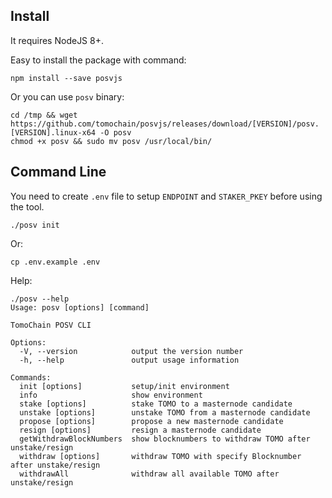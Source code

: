 
## Install
It requires NodeJS 8+.

Easy to install the package with command:
```
npm install --save posvjs
```

Or you can use `posv` binary:
```
cd /tmp && wget https://github.com/tomochain/posvjs/releases/download/[VERSION]/posv.[VERSION].linux-x64 -O posv
chmod +x posv && sudo mv posv /usr/local/bin/
```

## Command Line
You need to create `.env` file to setup `ENDPOINT` and `STAKER_PKEY` before using the tool.

```
./posv init
```
Or:

```
cp .env.example .env
```

Help:
```
./posv --help
Usage: posv [options] [command]

TomoChain POSV CLI

Options:
  -V, --version            output the version number
  -h, --help               output usage information

Commands:
  init [options]           setup/init environment
  info                     show environment
  stake [options]          stake TOMO to a masternode candidate
  unstake [options]        unstake TOMO from a masternode candidate
  propose [options]        propose a new masternode candidate
  resign [options]         resign a masternode candidate
  getWithdrawBlockNumbers  show blocknumbers to withdraw TOMO after unstake/resign
  withdraw [options]       withdraw TOMO with specify Blocknumber after unstake/resign
  withdrawAll              withdraw all available TOMO after unstake/resign
```
